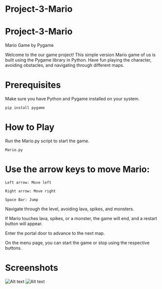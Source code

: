 # Project-3-Mario
# Project-3-Mario
Mario Game by Pygame

Welcome to the our game project! This simple version Mario game of us is built using the Pygame library in Python. Have fun playing the character, avoiding obstacles, and navigating through different maps.

# Prerequisites
Make sure you have Python and Pygame installed on your system.

```pip install pygame```

# How to Play
Run the Mario.py script to start the game.

```Mario.py```

# Use the arrow keys to move Mario:

```Left arrow: Move left```

```Right arrow: Move right```

```Space Bar: Jump```

Navigate through the level, avoiding lava, spikes, and monsters.

If Mario touches lava, spikes, or a monster, the game will end, and a restart button will appear.

Enter the portal door to advance to the next map.

On the menu page, you can start the game or stop using the respective buttons.


# Screenshots
![Alt text](Screen_Shot_2023-11-29_at_1.44.03_PM.png) 
![Alt text](Screenshot_2023-11-29_at_1.44.43_PM.png)